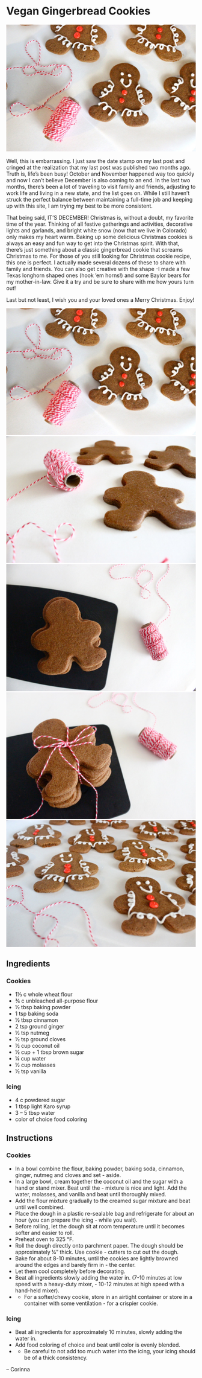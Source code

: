 
[^url]: vegan-gingerbread-cookies

# Vegan Gingerbread Cookies

![](./GingerBread1.jpg)

Well, this is embarrassing. I just saw the date stamp on my last post and cringed at the realization that my last post was published two months ago. Truth is, life’s been busy! October and November happened way too quickly and now I can’t believe December is also coming to an end. In the last two months, there’s been a lot of traveling to visit family and friends, adjusting to work life and living in a new state, and the list goes on. While I still haven’t struck the perfect balance between maintaining a full-time job and keeping up with this site, I am trying my best to be more consistent.

That being said, IT’S DECEMBER! Christmas is, without a doubt, my favorite time of the year. Thinking of all festive gatherings and activities, decorative lights and garlands, and bright white snow (now that we live in Colorado) only makes my heart warm. Baking up some delicious Christmas cookies is always an easy and fun way to get into the Christmas spirit. With that, there’s just something about a classic gingerbread cookie that screams Christmas to me. For those of you still looking for Christmas cookie recipe, this one is perfect. I actually made several dozens of these to share with family and friends. You can also get creative with the shape -I made a few Texas longhorn shaped ones (hook ’em horns!) and some Baylor bears for my mother-in-law. Give it a try and be sure to share with me how yours turn out!

Last but not least, I wish you and your loved ones a Merry Christmas. Enjoy!

![](./GingerBread1.jpg)
![](./GingerBread2.jpg)
![](./GingerBread3.jpg)
![](./GingerBread4.jpg)
![](./GingerBread5.jpg)

## Ingredients

### Cookies

- 1⅓ c whole wheat flour
- ¾ c unbleached all-purpose flour
- ½ tbsp baking powder
- 1 tsp baking soda
- ½ tbsp cinnamon
- 2 tsp ground ginger
- ½ tsp nutmeg
- ½ tsp ground cloves
- ½ cup coconut oil
- ½ cup + 1 tbsp brown sugar
- ¼ cup water
- ½ cup molasses
- ½ tsp vanilla

### Icing

- 4 c powdered sugar
- 1 tbsp light Karo syrup
- 3 – 5 tbsp water
- color of choice food coloring

## Instructions 

### Cookies

- In a bowl combine the flour, baking powder, baking soda, cinnamon, ginger, nutmeg and cloves and set - aside.
- In a large bowl, cream together the coconut oil and the sugar with a hand or stand mixer. Beat until the - mixture is nice and light. Add the water, molasses, and vanilla and beat until thoroughly mixed.
- Add the flour mixture gradually to the creamed sugar mixture and beat until well combined.
- Place the dough in a plastic re-sealable bag and refrigerate for about an hour (you can prepare the icing - while you wait).
- Before rolling, let the dough sit at room temperature until it becomes softer and easier to roll.
- Preheat oven to 325 °F.
- Roll the dough directly onto parchment paper. The dough should be approximately ¼” thick. Use cookie - cutters to cut out the dough.
- Bake for about 8-10 minutes, until the cookies are lightly browned around the edges and barely firm in - the center.
- Let them cool completely before decorating.
- Beat all ingredients slowly adding the water in. (7-10 minutes at low speed with a heavy-duty mixer, - 10-12 minutes at high speed with a hand-held mixer).
- * For a softer/chewy cookie, store in an airtight container or store in a container with some ventilation - for a crispier cookie.

### Icing

- Beat all ingredients for approximately 10 minutes, slowly adding the water in.
- Add food coloring of choice and beat until color is evenly blended.
- * Be careful to not add too much water into the icing, your icing should be of a thick consistency.

 – Corinna